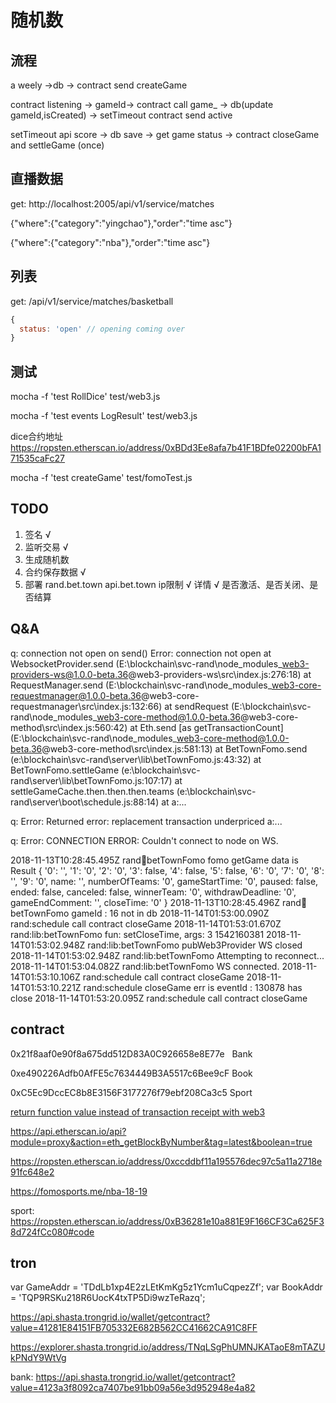 # 随机数


## 流程
a weely ->db -> contract send createGame

contract listening -> gameId-> contract call game_ -> db(update gameId,isCreated) -> setTimeout contract send active

setTimeout api score -> db save -> get game status -> contract closeGame and settleGame (once)

## 直播数据

get: http://localhost:2005/api/v1/service/matches

{"where":{"category":"yingchao"},"order":"time asc"}

{"where":{"category":"nba"},"order":"time asc"}

## 列表

get: /api/v1/service/matches/basketball

```js
{
  status: 'open' // opening coming over
}
```

## 测试

mocha -f 'test RollDice' test/web3.js

mocha -f 'test events LogResult' test/web3.js

dice合约地址 https://ropsten.etherscan.io/address/0xBDd3Ee8afa7b41F1BDfe02200bFA171535caFc27

mocha -f 'test createGame' test/fomoTest.js


## TODO

1. 签名 √
2. 监听交易 √
3. 生成随机数
4. 合约保存数据 √
5. 部署 rand.bet.town api.bet.town
ip限制 √
详情 √
是否激活、是否关闭、是否结算

## Q&A

q:
connection not open on send()
Error: connection not open
    at WebsocketProvider.send (E:\blockchain\svc-rand\node_modules\_web3-providers-ws@1.0.0-beta.36@web3-providers-ws\src\index.js:276:18)
    at RequestManager.send (E:\blockchain\svc-rand\node_modules\_web3-core-requestmanager@1.0.0-beta.36@web3-core-requestmanager\src\index.js:132:66)
    at sendRequest (E:\blockchain\svc-rand\node_modules\_web3-core-method@1.0.0-beta.36@web3-core-method\src\index.js:560:42)
    at Eth.send [as getTransactionCount] (E:\blockchain\svc-rand\node_modules\_web3-core-method@1.0.0-beta.36@web3-core-method\src\index.js:581:13)
    at BetTownFomo.send (e:\blockchain\svc-rand\server\lib\betTownFomo.js:43:32)
    at BetTownFomo.settleGame (e:\blockchain\svc-rand\server\lib\betTownFomo.js:107:17)
    at settleGameCache.then.then.then.teams (e:\blockchain\svc-rand\server\boot\schedule.js:88:14)
    at <anonymous>
a:...

q:
Error: Returned error: replacement transaction underpriced
a:...

q:
Error: CONNECTION ERROR: Couldn't connect to node on WS.



2018-11-13T10:28:45.495Z rand:boot:betTownFomo fomo getGame data is Result { '0': '', '1': '0', '2': '0', '3': false, '4': false, '5': false, '6': '0', '7': '0', '8': '', '9': '0', name: '', numberOfTeams: '0', gameStartTime: '0', paused: false, ended: false, canceled: false, winnerTeam: '0', withdrawDeadline: '0', gameEndComment: '', closeTime: '0' }
2018-11-13T10:28:45.496Z rand:boot:betTownFomo gameId : 16 not in db
2018-11-14T01:53:00.090Z rand:schedule call contract closeGame
2018-11-14T01:53:01.670Z rand:lib:betTownFomo fun: setCloseTime, args: 3 1542160381
2018-11-14T01:53:02.948Z rand:lib:betTownFomo pubWeb3Provider WS closed
2018-11-14T01:53:02.948Z rand:lib:betTownFomo Attempting to reconnect...
2018-11-14T01:53:04.082Z rand:lib:betTownFomo WS connected.
2018-11-14T01:53:10.106Z rand:schedule call contract closeGame
2018-11-14T01:53:10.221Z rand:schedule closeGame err is eventId : 130878 has close
2018-11-14T01:53:20.095Z rand:schedule call contract closeGame
## contract
0x21f8aaf0e90f8a675dd512D83A0C926658e8E77e  
Bank

0xe490226Adfb0AfFE5c7634449B3A5517c6Bee9cF
Book

0xC5Ec9DccEC8b8E3156F3177276f79ebf208Ca3c5
Sport

[return function value instead of transaction receipt with web3](https://ethereum.stackexchange.com/questions/58228/return-function-value-instead-of-transaction-receipt-with-web3)

https://api.etherscan.io/api?module=proxy&action=eth_getBlockByNumber&tag=latest&boolean=true

https://ropsten.etherscan.io/address/0xccddbf11a195576dec97c5a11a2718e91fc648e2

https://fomosports.me/nba-18-19

sport: https://ropsten.etherscan.io/address/0xB36281e10a881E9F166CF3Ca625F38d724fCc080#code

## tron

var GameAddr = 'TDdLb1xp4E2zLEtKmKg5z1Ycm1uCqpezZf';
var BookAddr = 'TQP9RSKu218R6UocK4txTP5Di9wzTeRazq';

https://api.shasta.trongrid.io/wallet/getcontract?value=41281E84151FB705332E682B562CC41662CA91C8FF

https://explorer.shasta.trongrid.io/address/TNqLSgPhUMNJKATaoE8mTAZUkPNdY9WtVg

bank: https://api.shasta.trongrid.io/wallet/getcontract?value=4123a3f8092ca7407be91bb09a56e3d952948e4a82
